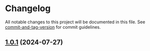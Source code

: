 # Changelog

All notable changes to this project will be documented in this file. See [commit-and-tag-version](https://github.com/absolute-version/commit-and-tag-version) for commit guidelines.

## [1.0.1](https://github.com/Essential-Component-Toolbox/my-external-links/compare/v1.0.2...v1.0.1) (2024-07-27)
